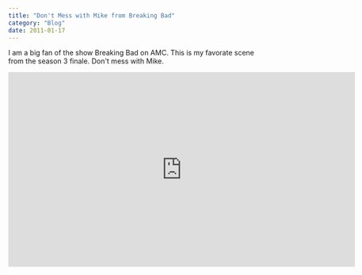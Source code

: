 ```yaml
---
title: "Don't Mess with Mike from Breaking Bad"
category: "Blog"
date: 2011-01-17
---
```



I am a big fan of the show Breaking Bad on AMC. This is my favorate scene from the season 3 finale. Don't mess with Mike.

<div style="text-align: center">
<iframe width="700" height="393" src="https://youtube.com/embed/XFNQ6iiLymM" frameborder="0" allow="accelerometer; autoplay; encrypted-media; gyroscope; picture-in-picture" allowfullscreen></iframe>
</div>